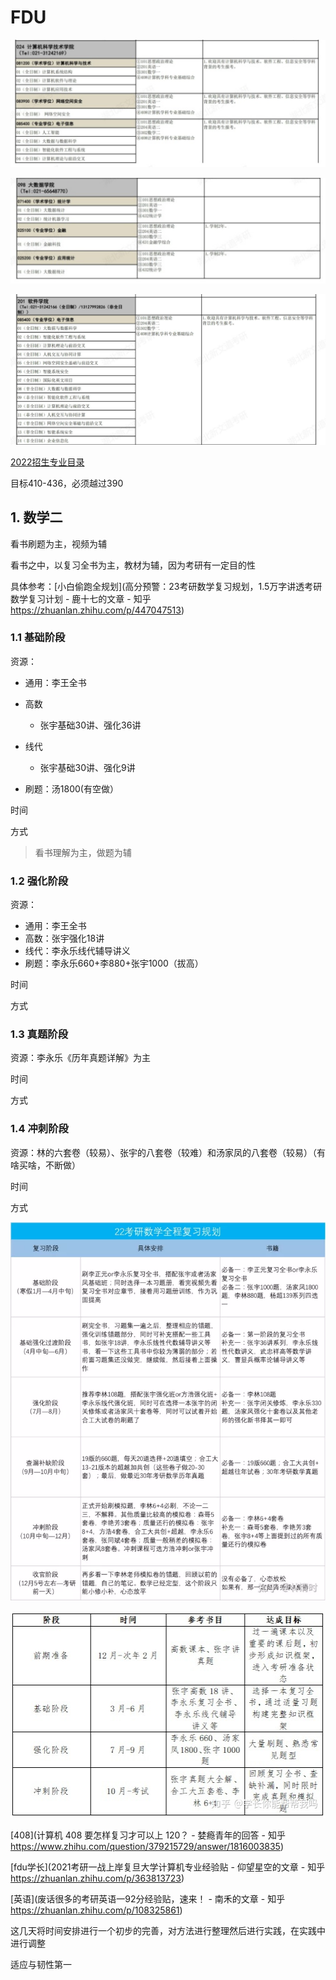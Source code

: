 # FDU




![image-20221005073953848](https://raw.githubusercontent.com/BreezEcho/PicGo/master/image-20221005073953848.png)

![image-20221005074242994](https://raw.githubusercontent.com/BreezEcho/PicGo/master/image-20221005074242994.png)

![image-20221005074300934](https://raw.githubusercontent.com/BreezEcho/PicGo/master/image-20221005074300934.png)

[2022招生专业目录](https://www.zhihu.com/search?type=content&q=%E5%A4%8D%E6%97%A6cs%E4%B8%93%E7%A1%95%E4%B8%93%E4%B8%9A%E6%96%B9%E5%90%91)

目标410-436，必须越过390



## 1. 数学二

看书刷题为主，视频为辅

看书之中，以复习全书为主，教材为辅，因为考研有一定目的性

具体参考：[小白偷跑全规划](高分预警：23考研数学复习规划，1.5万字讲透考研数学复习计划 - 鹿十七的文章 - 知乎 https://zhuanlan.zhihu.com/p/447047513)

### 1.1 基础阶段

资源：

+ 通用：李王全书

+ 高数
  + 张宇基础30讲、强化36讲
+ 线代
  + 张宇基础30讲、强化9讲
+ 刷题：汤1800(有空做）

时间

方式

> 看书理解为主，做题为辅

### 1.2 强化阶段

资源：

+ 通用：李王全书
+ 高数：张宇强化18讲
+ 线代：李永乐线代辅导讲义
+ 刷题：李永乐660+李880+张宇1000（拔高）

时间

方式

### 1.3 真题阶段

资源：李永乐《历年真题详解》为主

时间

方式

### 1.4 冲刺阶段

资源：林的六套卷（较易）、张宇的八套卷（较难）和汤家凤的八套卷（较易）（有啥买啥，不断做）

时间

方式

![v2-edc87e2c6e1005808fb87e2f6b248c9e_720w](https://raw.githubusercontent.com/BreezEcho/PicGo/master/v2-edc87e2c6e1005808fb87e2f6b248c9e_720w.webp)

![v2-35dc4b7fafb3935696722df403d5619e_b](https://raw.githubusercontent.com/BreezEcho/PicGo/master/v2-35dc4b7fafb3935696722df403d5619e_b.jpg)

[408](计算机 408 要怎样复习才可以上 120？ - 婪瘾青年的回答 - 知乎 https://www.zhihu.com/question/379215729/answer/1816003835)

[fdu学长](2021考研一战上岸复旦大学计算机专业经验贴 - 仰望星空的文章 - 知乎 https://zhuanlan.zhihu.com/p/363813723)

[英语](废话很多的考研英语一92分经验贴，速来！ - 南禾的文章 - 知乎 https://zhuanlan.zhihu.com/p/108325861)

这几天将时间安排进行一个初步的完善，对方法进行整理然后进行实践，在实践中进行调整

适应与韧性第一

